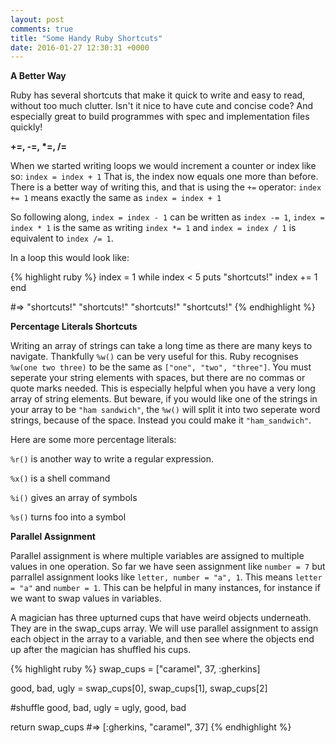 ```yaml
---
layout: post
comments: true
title: "Some Handy Ruby Shortcuts"
date: 2016-01-27 12:30:31 +0000
---
```


<strong> A Better Way </strong>

Ruby has several shortcuts that make it quick to write and easy to read, without too much clutter. Isn't it nice to have cute and concise code? And especially great to build programmes with spec and implementation files quickly!

<strong> +=, -=, *=, /= </strong>

When we started writing loops we would increment a counter or index like so:
`index = index + 1`
That is, the index now equals one more than before. There is a better way of writing this, and that is using the `+=` operator:
`index += 1` means exactly the same as `index = index + 1` 

So following along, `index = index - 1` can be written as `index -= 1`, `index = index * 1` is the same as writing `index *= 1` and `index = index / 1` is equivalent to `index /= 1`.

In a loop this would look like:

{% highlight ruby %}
index = 1
while index < 5
  puts "shortcuts!"
  index += 1
end

#=> "shortcuts!" "shortcuts!" "shortcuts!" "shortcuts!"
{% endhighlight %}

<strong> Percentage Literals Shortcuts </strong>

Writing an array of strings can take a long time as there are many keys to navigate. Thankfully `%w()` can be very useful for this. Ruby recognises `%w(one two three)` to be the same as `["one", "two", "three"]`. You must seperate your string elements with spaces, but there are no commas or quote marks needed. This is especially helpful when you have a very long array of string elements. But beware, if you would like one of the strings in your array to be `"ham sandwich"`, the `%w()` will split it into  two seperate word strings, because of the space. Instead you could make it `"ham_sandwich"`.

Here are some more percentage literals:

`%r()` is another way to write a regular expression.

`%x()` is a shell command

`%i()` gives an array of symbols 

`%s()` turns foo into a symbol

<strong> Parallel Assignment </strong>

Parallel assignment is where multiple variables are assigned to multiple values in one operation. So far we have seen assignment like `number = 7` but parrallel assignment looks like `letter, number = "a", 1`. This means `letter = "a"` and `number = 1`. This can be helpful in many instances, for instance if we want to swap values in variables.

A magician has three upturned cups that have weird objects underneath. They are in the swap_cups array. We will use parallel assignment to assign each object in the array to a variable, and then see where the objects end up after the magician has shuffled his cups.

{% highlight ruby %}
swap_cups = ["caramel", 37, :gherkins]

good, bad, ugly = swap_cups[0], swap_cups[1], swap_cups[2]

#shuffle
good, bad, ugly = ugly, good, bad

return swap_cups
#=> [:gherkins, "caramel", 37]
{% endhighlight %}

